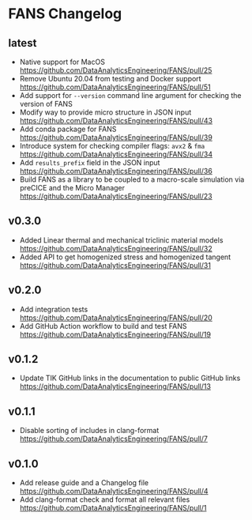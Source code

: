 # FANS Changelog

## latest

- Native support for MacOS https://github.com/DataAnalyticsEngineering/FANS/pull/25
- Remove Ubuntu 20.04 from testing and Docker support https://github.com/DataAnalyticsEngineering/FANS/pull/51
- Add support for `--version` command line argument for checking the version of FANS
- Modify way to provide micro structure in JSON input https://github.com/DataAnalyticsEngineering/FANS/pull/43
- Add conda package for FANS https://github.com/DataAnalyticsEngineering/FANS/pull/39
- Introduce system for checking compiler flags: `avx2` & `fma` https://github.com/DataAnalyticsEngineering/FANS/pull/34
- Add `results_prefix` field in the JSON input https://github.com/DataAnalyticsEngineering/FANS/pull/36
- Build FANS as a library to be coupled to a macro-scale simulation via preCICE and the Micro Manager https://github.com/DataAnalyticsEngineering/FANS/pull/23

## v0.3.0

- Added Linear thermal and mechanical triclinic material models https://github.com/DataAnalyticsEngineering/FANS/pull/32
- Added API to get homogenized stress and homogenized tangent https://github.com/DataAnalyticsEngineering/FANS/pull/31

## v0.2.0

- Add integration tests https://github.com/DataAnalyticsEngineering/FANS/pull/20
- Add GitHub Action workflow to build and test FANS https://github.com/DataAnalyticsEngineering/FANS/pull/19

## v0.1.2

- Update TIK GitHub links in the documentation to public GitHub links https://github.com/DataAnalyticsEngineering/FANS/pull/13

## v0.1.1

- Disable sorting of includes in clang-format https://github.com/DataAnalyticsEngineering/FANS/pull/7

## v0.1.0

- Add release guide and a Changelog file https://github.com/DataAnalyticsEngineering/FANS/pull/4
- Add clang-format check and format all relevant files https://github.com/DataAnalyticsEngineering/FANS/pull/1

